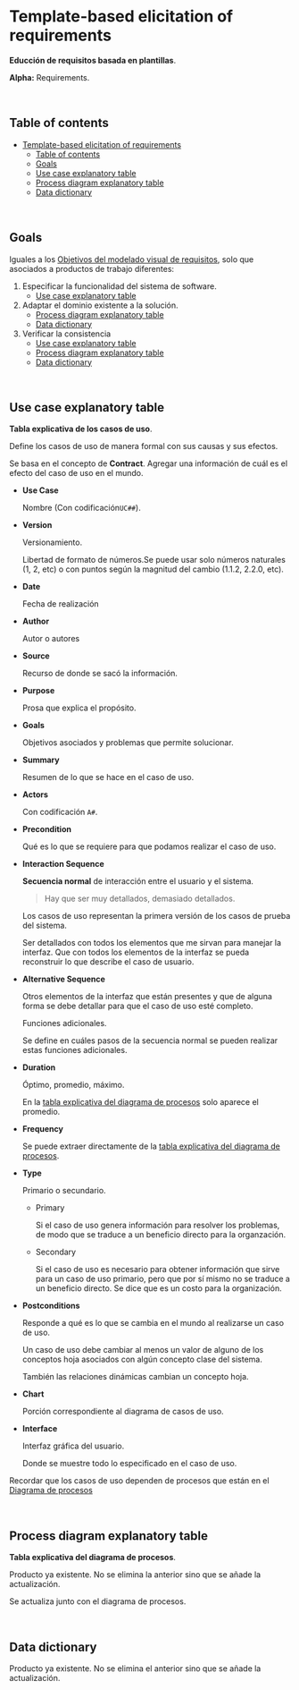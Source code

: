 # Template-based elicitation of requirements

**Educción de requisitos basada en plantillas**.

**Alpha:** Requirements.

&nbsp;

## Table of contents

- [Template-based elicitation of requirements](#template-based-elicitation-of-requirements)
  - [Table of contents](#table-of-contents)
  - [Goals](#goals)
  - [Use case explanatory table](#use-case-explanatory-table)
  - [Process diagram explanatory table](#process-diagram-explanatory-table)
  - [Data dictionary](#data-dictionary)

&nbsp;

## Goals

Iguales a los [Objetivos del modelado visual de requisitos](1_Visual_Modeling.md#goals), solo que asociados a productos de trabajo diferentes:

1. Especificar la funcionalidad del sistema de software.
    - [Use case explanatory table](#use-case-explanatory-table)
2. Adaptar el dominio existente a la solución.
    - [Process diagram explanatory table](#process-diagram-explanatory-table)
    - [Data dictionary](#data-dictionary)
3. Verificar la consistencia
    - [Use case explanatory table](#use-case-explanatory-table)
    - [Process diagram explanatory table](#process-diagram-explanatory-table)
    - [Data dictionary](#data-dictionary)

&nbsp;

## Use case explanatory table

**Tabla explicativa de los casos de uso**.

Define los casos de uso de manera formal con sus causas y sus efectos.

Se basa en el concepto de **Contract**. Agregar una información de cuál es el efecto del caso de uso en el mundo.

- **Use Case**
  
  Nombre (Con codificación`UC##`).
  
- **Version**
  
  Versionamiento.
  
  Libertad de formato de números.Se puede usar solo números naturales (1, 2, etc) o con puntos según la magnitud del cambio (1.1.2, 2.2.0, etc).

- **Date**
  
  Fecha de realización
  
- **Author**
  
  Autor o autores
  
- **Source**
  
  Recurso de donde se sacó la información.

- **Purpose**
  
  Prosa que explica el propósito.
  
- **Goals**
  
  Objetivos asociados y problemas que permite solucionar.

- **Summary**
  
  Resumen de lo que se hace en el caso de uso.

- **Actors**
  
  Con codificación `A#`.

- **Precondition**
  
  Qué es lo que se requiere para que podamos realizar el caso de uso.

- **Interaction Sequence**
  
  **Secuencia normal** de interacción entre el usuario y el sistema.
  
  > Hay que ser muy detallados, demasiado detallados.

  Los casos de uso representan la primera versión de los casos de prueba del sistema.

  Ser detallados con todos los elementos que me sirvan para manejar la interfaz. Que con todos los elementos de la interfaz se pueda reconstruir lo que describe el caso de usuario.

- **Alternative Sequence**
  
  Otros elementos de la interfaz que están presentes y que de alguna forma se debe detallar para que el caso de uso esté completo.

  Funciones adicionales.

  Se define en cuáles pasos de la secuencia normal se pueden realizar estas funciones adicionales.

- **Duration**

  Óptimo, promedio, máximo.

  En la [tabla explicativa del diagrama de procesos](#process-diagram-explanatory-table) solo aparece el promedio.
  
- **Frequency**
  
  Se puede extraer directamente de la [tabla explicativa del diagrama de procesos](#process-diagram-explanatory-table).

- **Type**
  
  Primario o secundario.
  
  - Primary

    Si el caso de uso genera información para resolver los problemas, de modo que se traduce a un beneficio directo para la organzación.

  - Secondary

    Si el caso de uso es necesario para obtener información que sirve para un caso de uso primario, pero que por sí mismo no se traduce a un beneficio directo. Se dice que es un costo para la organización.

- **Postconditions**

  Responde a qué es lo que se cambia en el mundo al realizarse un caso de uso.
  
  Un caso de uso debe cambiar al menos un valor de alguno de los conceptos hoja asociados con algún concepto clase del sistema.

  También las relaciones dinámicas cambian un concepto hoja.

- **Chart**
  
  Porción correspondiente al diagrama de casos de uso.
  
- **Interface**

  Interfaz gráfica del usuario.
  
  Donde se muestre todo lo especificado en el caso de uso.

Recordar que los casos de uso dependen de procesos que están en el [Diagrama de procesos](1_Visual_Modeling.md#process-diagram)

&nbsp;

## Process diagram explanatory table

**Tabla explicativa del diagrama de procesos**.

Producto ya existente. No se elimina la anterior sino que se añade la actualización.

Se actualiza junto con el diagrama de procesos.

&nbsp;

## Data dictionary

Producto ya existente. No se elimina el anterior sino que se añade la actualización.
